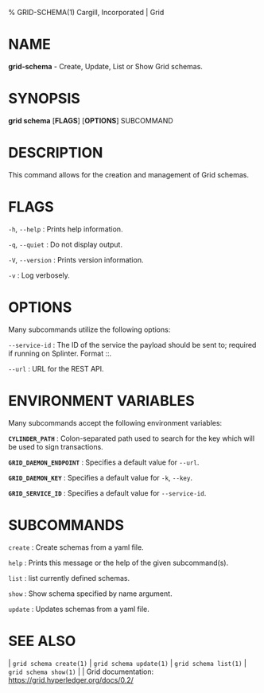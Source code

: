 % GRID-SCHEMA(1) Cargill, Incorporated | Grid
<!--
  Copyright 2021 Cargill Incorporated
  Licensed under Creative Commons Attribution 4.0 International License
  https://creativecommons.org/licenses/by/4.0/
-->

NAME
====

**grid-schema** - Create, Update, List or Show Grid schemas.

SYNOPSIS
========

**grid schema** \[**FLAGS**\] \[**OPTIONS**\] SUBCOMMAND

DESCRIPTION
===========

This command allows for the creation and management of Grid schemas.

FLAGS
=====

`-h`, `--help`
: Prints help information.

`-q`, `--quiet`
: Do not display output.

`-V`, `--version`
: Prints version information.

`-v`
: Log verbosely.

OPTIONS
=======

Many subcommands utilize the following options:

`--service-id`
: The ID of the service the payload should be sent to; required if running on
  Splinter. Format <circuit-id>::<service-id>.

`--url`
: URL for the REST API.

ENVIRONMENT VARIABLES
=====================

Many subcommands accept the following environment variables:

**`CYLINDER_PATH`**
: Colon-separated path used to search for the key which will be used
  to sign transactions.

**`GRID_DAEMON_ENDPOINT`**
: Specifies a default value for `--url`.

**`GRID_DAEMON_KEY`**
: Specifies a default value for  `-k`, `--key`.

**`GRID_SERVICE_ID`**
: Specifies a default value for `--service-id`.

SUBCOMMANDS
===========

`create`
: Create schemas from a yaml file.

`help`
: Prints this message or the help of the given subcommand(s).

`list`
: list currently defined schemas.

`show`
: Show schema specified by name argument.

`update`
: Updates schemas from a yaml file.

SEE ALSO
========
| `grid schema create(1)`
| `grid schema update(1)`
| `grid schema list(1)`
| `grid schema show(1)`
|
| Grid documentation: https://grid.hyperledger.org/docs/0.2/
